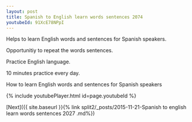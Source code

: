 ```yaml
---
layout: post
title: Spanish to English learn words sentences 2074 
youtubeId: 91XcE78NPpI
---
```

 
 
Helps to learn English words and sentences for Spanish speakers.

Opportunitiy to repeat the words sentences. 

Practice English language. 
 
10 minutes practice every day. 
 
How to learn English words and sentences for Spanish speakers 
 
{% include youtubePlayer.html id=page.youtubeId %}
 
 
[Next]({{ site.baseurl }}{% link  split2/_posts/2015-11-21-Spanish to english learn words sentences 2027 .md%})
 
